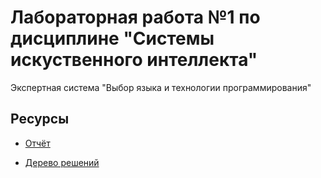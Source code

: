 # Лабораторная работа №1 по дисциплине "Системы искуственного интеллекта"

Экспертная система "Выбор языка и технологии программирования"

## Ресурсы

* [Отчёт](https://github.com/akrvcv/programming_language_test/blob/master/report/al_lab_1.pdf) 

* [Дерево решений](https://github.com/akrvcv/programming_language_test/blob/master/resources/decision_tree.drawio)